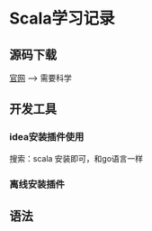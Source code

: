 # Scala学习记录

## 源码下载
[官网](https://scala-lang.org/download/2.12.12.html)  --> 需要科学

## 开发工具
### idea安装插件使用
搜索：scala 安装即可，和go语言一样
### 离线安装插件


## 语法